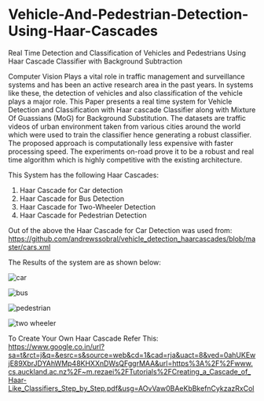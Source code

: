 # Vehicle-And-Pedestrian-Detection-Using-Haar-Cascades
Real Time Detection and Classification of Vehicles and Pedestrians Using Haar Cascade Classifier with Background Subtraction

Computer Vision Plays a vital role in traffic management and surveillance systems and has been an active research area in the past years. In systems like these, the detection of vehicles and also classification of the vehicle plays a major role. This Paper presents a real time system for Vehicle Detection and Classification with Haar cascade Classifier along with Mixture Of Guassians (MoG) for Background Substitution. The datasets are traffic videos of urban environment taken from various cities around the world which were used to train the classifier hence generating a robust classifier. The proposed approach is computationally less expensive with faster processing speed. The experiments on-road prove it to be a robust and real time algorithm which is highly competitive with the existing architecture.

This System has the following Haar Cascades:
1) Haar Cascade for Car detection
2) Haar Cascade for Bus Detection
3) Haar Cascade for Two-Wheeler Detection
4) Haar Cascade for Pedestrian Detection

Out of the above the Haar Cascade for Car Detection was used from: https://github.com/andrewssobral/vehicle_detection_haarcascades/blob/master/cars.xml

The Results of the system are as shown below:

![car](https://user-images.githubusercontent.com/19201530/34076958-a52a5908-e31b-11e7-8350-38e583a13374.PNG)


![bus](https://user-images.githubusercontent.com/19201530/34076957-a4e07644-e31b-11e7-8c89-f7b208d42782.PNG)


![pedestrian](https://user-images.githubusercontent.com/19201530/34076959-a5720d52-e31b-11e7-8842-e25c4a3b9553.PNG)

![two wheeler](https://user-images.githubusercontent.com/19201530/34076961-a5ba531e-e31b-11e7-97f9-063c5e282bfd.PNG)


To Create Your Own Haar Cascade Refer This: https://www.google.co.in/url?sa=t&rct=j&q=&esrc=s&source=web&cd=1&cad=rja&uact=8&ved=0ahUKEwjE89XbrJDYAhWMp48KHXXnDWsQFggrMAA&url=https%3A%2F%2Fwww.cs.auckland.ac.nz%2F~m.rezaei%2FTutorials%2FCreating_a_Cascade_of_Haar-Like_Classifiers_Step_by_Step.pdf&usg=AOvVaw0BAeKbBkefnCykzazRxCol


